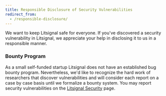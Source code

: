 ```yaml
---
title: Responsible Disclosure of Security Vulnerabilities
redirect_from:
  - /responsible-disclosure/
---
```

We want to keep Litsignal safe for everyone. If you've discovered a security vulnerability in Litsignal, we appreciate your help in disclosing it to us in a responsible manner.

### Bounty Program

As a small self-funded startup Litsignal does not have an established bug bounty program. Nevertheless, we'd like to recognize the hard work of researchers that discover vulnerabilities and will consider each report on a case by case basis until we formalize a bounty system. You may report security vulnerabilities on the [Litsignal Security](/contact/security) page.
